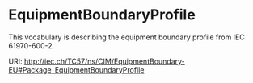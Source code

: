# EquipmentBoundaryProfile

This vocabulary is describing the equipment boundary profile from IEC 61970-600-2.

URI: http://iec.ch/TC57/ns/CIM/EquipmentBoundary-EU#Package_EquipmentBoundaryProfile

